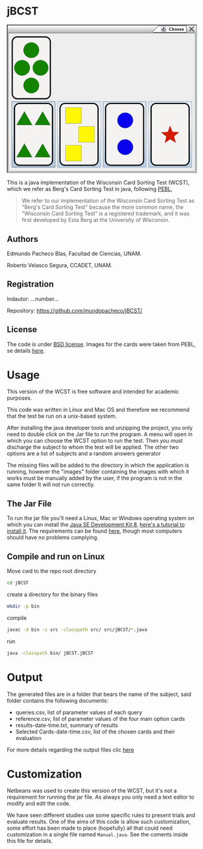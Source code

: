# jBCST #

![screenshot](img/sample.png)

This is a java implementation of the Wisconsin Card Sorting Test (WCST), which we refer as Berg's Card Sorting Test in java, following [PEBL](http://pebl.sourceforge.net/wiki/index.php/Berg's_Card_Sorting_Test),

> We refer to our implementation of the Wisconsin Card Sorting Test as
> "Berg's Card Sorting Test" because the more common name, the
> "Wisconsin Card Sorting Test" is a registered trademark, and it was
> first developed by Esta Berg at the University of Wisconsin.

## Authors

Edmundo Pacheco Blas, Facultad de Ciencias, UNAM.

Roberto Velasco Segura, CCADET, UNAM.

## Registration #

Indautor: ...number...

Repository: https://github.com/mundopacheco/jBCST/

## License

The code is under [BSD license](license.txt). Images for the cards
were taken from PEBL, se details [here](ImagesCardName/readme.md).

# Usage #

This version of the WCST is free software and intended for academic purposes.

This code was written in Linux and Mac OS and therefore we recommend that
the test be run on a unix-based system.

After installing the java developer tools and unzipping the project,
you only need to double click on the Jar file to run the program. A menu
will open in which you can choose the WCST option to run the test.
Then you must discharge the subject to whom the test will be applied.
The other two options are a list of subjects and a random answers generator

The missing files will be added to the directory in which the application is
running, however the "images" folder containing the images with which it works
must be manually added by the user, if the program is not in the same folder
It will not run correctly.

## The Jar File ##

To run the jar file you'll need a Linux, Mac or Windows operating
system on which  you can install the
[Java SE Development Kit 8](http://www.oracle.com/technetwork/java/javase/downloads/jdk8-downloads-2133151.html),
[here's a tutorial to install it](https://www.youtube.com/watch?v=evoLlsLFn10).
The requirements can be found
[here](http://www.oracle.com/technetwork/java/javase/certconfig-2095354.html),
though most computers should have no problems complying.

## Compile and run on Linux ##

Move cwd to the repo root directory
```bash
cd jBCST
```
create a directory for the binary files
```bash
mkdir -p bin
```
compile
```bash
javac -d bin -s src -classpath src/ src/jBCST/*.java
```
run
```bash
java -classpath bin/ jBCST.jBCST
```

# Output

The generated files are in a folder that bears the name of the subject, said
folder contains the following documents:

- queries.csv, list of parameter values of each query
- reference.csv, list of parameter values of the four main option cards
- results-date-time.txt, summary of results
- Selected Cards-date-time.csv, list of the chosen cards and their evaluation

For more details regarding the output files clic [here](output.md)

# Customization #

Netbeans was used to create this version of the WCST, but it's not a requirement
for running the jar file. As always you only need a text editor to modify
and edit the code.

We have seen different studies use some specific rules to present
trials and evaluate results. One of the aims of this code is allow
such customization, some effort has been made to place (hopefully) all
that could need customization in a single file named
`Manual.java`. See the coments inside this file for details.

